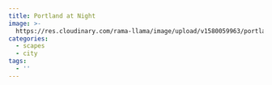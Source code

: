 ```yaml
---
title: Portland at Night
image: >-
  https://res.cloudinary.com/rama-llama/image/upload/v1580059963/portland_at_night_fph1er.jpg
categories:
  - scapes
  - city
tags:
  - ''
---
```



